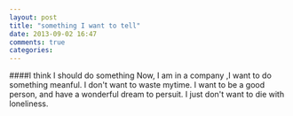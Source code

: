 ```yaml
---
layout: post
title: "something I want to tell"
date: 2013-09-02 16:47
comments: true
categories: 
---
```

####I think I should do something
Now, I am in a company ,I want to do something meanful. I don't want to waste mytime.
I want to be a good person, and have a wonderful dream to persuit. I just don't want to die with loneliness.

